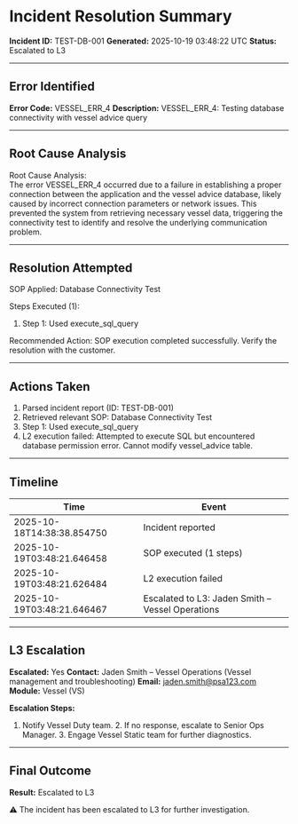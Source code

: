# Incident Resolution Summary

**Incident ID:** TEST-DB-001
**Generated:** 2025-10-19 03:48:22 UTC
**Status:** Escalated to L3

---

## Error Identified

**Error Code:** VESSEL_ERR_4
**Description:** VESSEL_ERR_4: Testing database connectivity with vessel advice query

---

## Root Cause Analysis

Root Cause Analysis:  
The error VESSEL_ERR_4 occurred due to a failure in establishing a proper connection between the application and the vessel advice database, likely caused by incorrect connection parameters or network issues. This prevented the system from retrieving necessary vessel data, triggering the connectivity test to identify and resolve the underlying communication problem.

---

## Resolution Attempted

SOP Applied: Database Connectivity Test

Steps Executed (1):
  1. Step 1: Used execute_sql_query

Recommended Action: SOP execution completed successfully. Verify the resolution with the customer.

---

## Actions Taken

1. Parsed incident report (ID: TEST-DB-001)
2. Retrieved relevant SOP: Database Connectivity Test
3. Step 1: Used execute_sql_query
4. L2 execution failed: Attempted to execute SQL but encountered database permission error. Cannot modify vessel_advice table.

---

## Timeline

| Time | Event |
|------|-------|
| 2025-10-18T14:38:38.854750 | Incident reported |
| 2025-10-19T03:48:21.646458 | SOP executed (1 steps) |
| 2025-10-19T03:48:21.626484 | L2 execution failed |
| 2025-10-19T03:48:21.646467 | Escalated to L3: Jaden Smith – Vessel Operations |

---

## L3 Escalation

**Escalated:** Yes
**Contact:** Jaden Smith – Vessel Operations (Vessel management and troubleshooting)
**Email:** jaden.smith@psa123.com
**Module:** Vessel (VS)

**Escalation Steps:**
1. Notify Vessel Duty team. 2. If no response, escalate to Senior Ops Manager. 3. Engage Vessel Static team for further diagnostics.

---

## Final Outcome

**Result:** Escalated to L3

⚠️ The incident has been escalated to L3 for further investigation.
